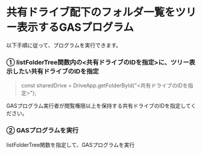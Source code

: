 # 共有ドライブ配下のフォルダ一覧をツリー表示するGASプログラム

以下手順に従って、プログラムを実行できます。

### ① listFolderTree関数内の<共有ドライブのIDを指定>に、ツリー表示したい共有ドライブのIDを指定
> const sharedDrive = DriveApp.getFolderById("<共有ドライブのIDを指定>");

GASプログラム実行者が閲覧権限以上を保持する共有ドライブのIDを指定してください。

### ② GASプログラムを実行
listFolderTree関数を指定して、GASプログラムを実行